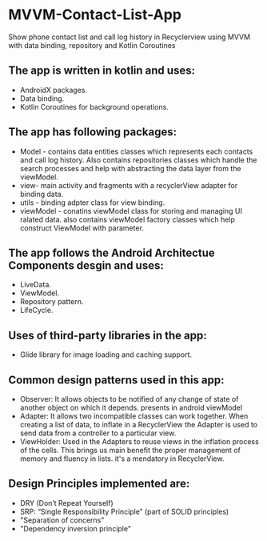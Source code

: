 # MVVM-Contact-List-App
Show phone contact list and call log history in Recyclerview using MVVM with data binding, repository and Kotlin Coroutines

## The app is written in kotlin and uses:

* AndroidX packages.
* Data binding.
* Kotlin Coroutines for background operations.


## The app has following packages:

* Model - contains data entities classes which represents each contacts and call log history. 
  Also contains repositories classes which handle the search processes and help with abstracting the data layer from the viewModel.
* view- main activity and fragments with a recyclerView adapter for binding data.
* utils - binding adpter class for view binding.
* viewModel - conatins viewModel class for storing and managing UI ralated data. 
  also contains viewModel factory classes which help construct ViewModel with parameter.

## The app follows the Android Architectue Components desgin and uses:

* LiveData.
* ViewModel.
* Repository pattern.
* LifeCycle.

## Uses of third-party libraries in the app:

* Glide library for image loading and caching support.

## Common design patterns used in this app:

* Observer: It allows objects to be notified of any change of state of another object on which it depends. 
  presents in android viewModel
* Adapter: It allows two incompatible classes can work together. When creating a list of data, to inflate in a RecyclerView the Adapter   is used to send data from a controller to a particular view.
* ViewHolder: Used in the Adapters to reuse views in the inflation process of the cells. This brings us main benefit the proper    	       management of memory and fluency in lists. it's a mendatory in RecyclerView.

## Design Principles implemented are:

* DRY (Don’t Repeat Yourself)
* SRP: “Single Responsibility Principle” (part of SOLID principles)
* "Separation of concerns"
* "Dependency inversion principle"
